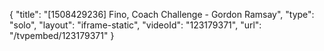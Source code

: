 {
    "title": "[1508429236] Fino, Coach Challenge - Gordon Ramsay",
    "type": "solo",
    "layout": "iframe-static",
    "videoId": "123179371",
    "url": "\/tvpembed\/123179371"
}